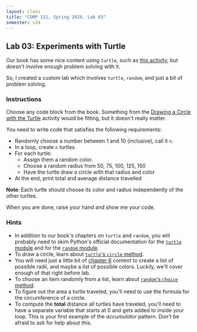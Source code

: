 ```yaml
---
layout: class
title: "COMP 151, Spring 2024, Lab 03"
semester: s24
---
```


## Lab 03: Experiments with Turtle

Our book has some nice content using `turtle`, such as [this
activity](https://runestone.academy/ns/books/published/monmouth-comp151-spring23/Projects/drawing_a_circle.html#drawing-a-circle),
but doesn't involve enough problem solving with it.

So, I created a custom lab which involves `turtle`, `random`, and just
a bit of problem solving.

### Instructions

Choose any code block from the book. Something from the [Drawing a
Circle with the
Turtle](https://runestone.academy/ns/books/published/monmouth-comp151-spring23/Projects/drawing_a_circle.html#drawing-a-circle)
activity would be fitting, but it doesn't really matter.

You need to write code that satisfies the following requirements:

- Randomly choose a number between 1 and 10 (inclusive), call it `n`.
- In a loop, create `n` turtles.
- For each turtle:
  - Assign them a random color.
  - Choose a random radius from 50, 75, 100, 125, 150
  - Have the turtle draw a circle with that radius and color
- At the end, print total and average distance travelled 

**Note**: Each turtle should choose its color and radius independently
of the other turtles.

When you are done, raise your hand and show me your code.

### Hints

- In addition to our book's chapters on `turtle` and `random`, you
  will probably need to skim Python's official documentation for the
  [`turtle` module](https://docs.python.org/3/library/turtle.html) and
  for the [`random`
  module](https://docs.python.org/3/library/random.html).
- To draw a circle, learn about [`turtle`'s `circle`
  method](https://docs.python.org/3/library/turtle.html#turtle.circle).
- You will need just a little bit of [chapter
  6](https://runestone.academy/ns/books/published/monmouth-comp151-spring23/Sequences/toctree.html)
  content to create a list of possible radii, and maybe a list of
  possible colors. Luckily, we'll cover enough of that right before
  lab.
- To choose an item randomly from a list, learn about [`random`'s
  `choice`
  method](https://docs.python.org/3/library/random.html#random.choice).
- To figure out the area a turtle traveled, you'll need to use the
  formula for the circumference of a circle.
- To compute the **total** distance all turtles have traveled, you'll
  need to have a separate variable that starts at 0 and gets added to
  inside your loop. This is your first example of the *accumulator*
  pattern. Don't be afraid to ask for help about this.

